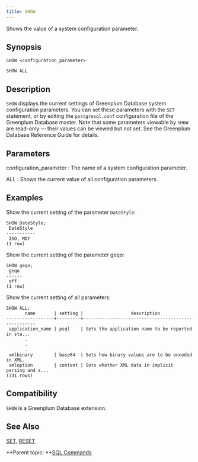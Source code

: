 ```yaml
---
title: SHOW 
---
```


Shows the value of a system configuration parameter.

## <a id="section2"></a>Synopsis 

``` {#sql_command_synopsis}
SHOW <configuration_parameter>

SHOW ALL
```

## <a id="section3"></a>Description 

`SHOW` displays the current settings of Greenplum Database system configuration parameters. You can set these parameters with the `SET` statement, or by editing the `postgresql.conf` configuration file of the Greenplum Database master. Note that some parameters viewable by `SHOW` are read-only — their values can be viewed but not set. See the Greenplum Database Reference Guide for details.

## <a id="section4"></a>Parameters 

configuration\_parameter
:   The name of a system configuration parameter.

ALL
:   Shows the current value of all configuration parameters.

## <a id="section5"></a>Examples 

Show the current setting of the parameter `DateStyle`:

```
SHOW DateStyle;
 DateStyle
-----------
 ISO, MDY
(1 row)

```

Show the current setting of the parameter geqo:

```
SHOW geqo;
 geqo
------
 off
(1 row)
```

Show the current setting of all parameters:

```
SHOW ALL;
       name       | setting |                  description
------------------+---------+----------------------------------------------------
 application_name | psql    | Sets the application name to be reported in sta...
       .
       .
       .
 xmlbinary        | base64  | Sets how binary values are to be encoded in XML.
 xmloption        | content | Sets whether XML data in implicit parsing and s...
(331 rows)
```

## <a id="section6"></a>Compatibility 

`SHOW` is a Greenplum Database extension.

## <a id="section7"></a>See Also 

[SET](SET.html), [RESET](RESET.html)

**Parent topic: **[SQL Commands](../sql_commands/sql_ref.html)

